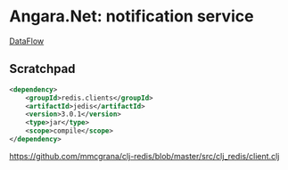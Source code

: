 # Angara.Net: notification service

[DataFlow](./dataflow.md)

## Scratchpad

```xml
<dependency>
    <groupId>redis.clients</groupId>
    <artifactId>jedis</artifactId>
    <version>3.0.1</version>
    <type>jar</type>
    <scope>compile</scope>
</dependency>
```

https://github.com/mmcgrana/clj-redis/blob/master/src/clj_redis/client.clj
